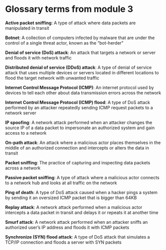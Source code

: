 # Glossary terms from module 3
**Active packet sniffing**: A type of attack where data packets are manipulated in transit

**Botnet**: A collection of computers infected by malware that are under the control of a single threat actor, known as the “bot-herder"

**Denial of service (DoS) attack**: An attack that targets a network or server and floods it with network traffic

**Distributed denial of service (DDoS) attack**: A type of denial of service attack that uses multiple devices or servers located in different locations to flood the target network with unwanted traffic

**Internet Control Message Protocol (ICMP)**: An internet protocol used by devices to tell each other about data transmission errors across the network

**Internet Control Message Protocol (ICMP) flood**: A type of DoS attack performed by an attacker repeatedly sending ICMP request packets to a network server

**IP spoofing**: A network attack performed when an attacker changes the source IP of a data packet to impersonate an authorized system and gain access to a network

**On-path attack**: An attack where a malicious actor places themselves in the middle of an authorized connection and intercepts or alters the data in transit

**Packet sniffing**: The practice of capturing and inspecting data packets across a network 

**Passive packet sniffing**: A type of attack where a malicious actor connects to a network hub and looks at all traffic on the network

**Ping of death**: A type of DoS attack caused when a hacker pings a system by sending it an oversized ICMP packet that is bigger than 64KB

**Replay attack**: A network attack performed when a malicious actor intercepts a data packet in transit and delays it or repeats it at another time

**Smurf attack**: A network attack performed when an attacker sniffs an authorized user’s IP address and floods it with ICMP packets

**Synchronize (SYN) flood attack**: A type of DoS attack that simulates a TCP/IP connection and floods a server with SYN packets
